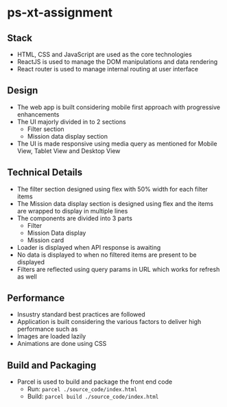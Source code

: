 # ps-xt-assignment

## Stack
- HTML, CSS and JavaScript are used as the core technologies
- ReactJS is used to manage the DOM manipulations and data rendering
- React router is used to manage internal routing at user interface

## Design
- The web app is built considering mobile first approach with progressive enhancements
- The UI majorly divided in to 2 sections
  - Filter section
  - Mission data display section
- The UI is made responsive using media query as mentioned for Mobile View, Tablet View and Desktop View

## Technical Details
- The filter section designed using flex with 50% width for each filter items
- The Mission data display section is designed using flex and the items are wrapped to display in multiple lines
- The components are divided into 3 parts
  - Filter
  - Mission Data display
  - Mission card
- Loader is displayed when API response is awaiting
- No data is displayed to when no filtered items are present to be displayed
- Filters are reflected using query params in URL which works for refresh as well

## Performance
- Insustry standard best practices are followed
- Application is built considering the various factors to deliver high performance such as
- Images are loaded lazily
- Animations are done using CSS

## Build and Packaging
- Parcel is used to build and package the front end code
  - Run: `parcel ./source_code/index.html`
  - Build: `parcel build ./source_code/index.html`
